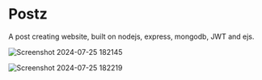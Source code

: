 # Postz
A post creating website, built on nodejs, express, mongodb, JWT and ejs. 



![Screenshot 2024-07-25 182145](https://github.com/user-attachments/assets/d28029b3-77e6-4b7d-9144-08ba4893142a)

![Screenshot 2024-07-25 182219](https://github.com/user-attachments/assets/b2177ef9-acfd-4a4c-b89f-28b8f0e0824d)
